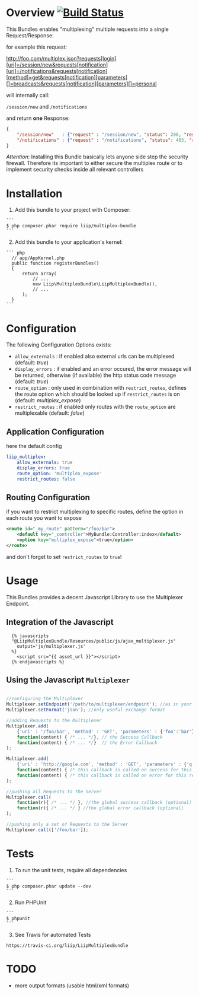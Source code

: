 Overview [![Build Status](https://travis-ci.org/liip/LiipMultiplexBundle.png)](https://travis-ci.org/liip/LiipMultiplexBundle)
========

This Bundles enables "multiplexing" multiple requests into a single Request/Response:

for example this request:

http://foo.com/multiplex.json?requests[login][uri]=/session/new&requests[notification][uri]=/notifications&requests[notification][method]=get&requests[notification][parameters][]=broadcasts&requests[notification][parameters][]=personal

will internally call:

`/session/new` and `/notifications`

and return **one** Response:

``` json
{
    "/session/new"   : {"request" : "/session/new", "status": 200, "response": "the Response Content of /session/new"},
    "/notifications" : {"request" : "/notifications", "status": 403, "response": "Forbidden"}
}
```


*Attention*:
Installing this Bundle basically lets anyone side step the security firewall.
Therefore its important to either secure the multiplex route or to implement
security checks inside all relevant controllers

Installation
============

  1. Add this bundle to your project with Composer:

    ```
    $ php composer.phar require liip/multiplex-bundle
    ```

  2. Add this bundle to your application's kernel:

    ``` php
      // app/AppKernel.php
      public function registerBundles()
      {
          return array(
              // ...
              new Liip\MultiplexBundle\LiipMultiplexBundle(),
              // ...
          );
      }
    ```

Configuration
=============

The following Configuration Options exists:

* `allow_externals` : if enabled also external urls can be multiplexed (default: *true*)
* `display_errors`  : if enabled and an error occured, the error message will be returned, otherwise (if available) the http status code message (default: *true*)
* `route_option`    : only used in combination with `restrict_routes`, defines the route option which should be looked up if `restrict_routes` is on (default: *multiplex_expose*)
* `restrict_routes` : if enabled only routes with the `route_option` are multiplexable (default: *false*)

Application Configuration
-------------------------

here the default config

``` yml
liip_multiplex:
    allow_externals: true
    display_errors: true
    route_option: 'multiplex_expose'
    restrict_routes: false
```

Routing Configuration
---------------------
if you want to restrict multiplexing to specific routes, define the option in each route you want to expose

``` xml
<route id="_my_route" pattern="/foo/bar">
    <default key="_controller">MyBundle:Controller:index</default>
    <option key="multiplex_expose">true</option>
</route>
```

and don't forget to set `restrict_routes` to `true`!

Usage
=====

This Bundles provides a decent Javascript Library to use the Multiplexer Endpoint.

Integration of the Javascript
-----------------------------

``` twig
  {% javascripts
  "@LiipMultiplexBundle/Resources/public/js/ajax_multiplexer.js"
    output='js/multiplexer.js'
  %}
    <script src="{{ asset_url }}"></script>
  {% endjavascripts %}
```

Using the Javascript `Multiplexer`
------------------------------------

``` javascript

//configuring the Multiplexer
Multiplexer.setEndpoint('/path/to/multiplexer/endpoint'); //as in your routing defaults to /multiplex.json
Multiplexer.setFormat('json'); //only useful exchange format

//adding Requests to the Multiplexer
Multiplexer.add(
    {'uri' : '/foo/bar', 'method' : 'GET', 'parameters' : {'foo':'bar'}}, //the Request Object
    function(content) { /* ... */}, // the Success Callback
    function(content) { /* ... */}  // the Error Callback
);

Multiplexer.add(
    {'uri' : 'http://google.com', 'method' : 'GET', 'parameters' : {'q':'Symfony2'}},
    function(content) { /* this callback is called on success for this request*/},
    function(content) { /* this callback is called on error for this request*/}
);

//pushing all Requests to the Server
Multiplexer.call(
    function(r){ /* ... */ }, //the global success callback (optional)
    function(r){ /* ... */ } //the global error callback (optional)
);

//pushing only a set of Requests to the Server
Multiplexer.call(['/foo/bar']);

```

Tests
=====
  1. To run the unit tests, require all dependencies

    ```
    $ php composer.phar update --dev
    ```

  2. Run PHPUnit

    ```
    $ phpunit
    ```

  3. See Travis for automated Tests

    https://travis-ci.org/liip/LiipMultiplexBundle

TODO
====

* more output formats (usable html/xml formats)
